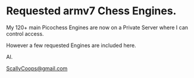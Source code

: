 # Requested armv7 Chess Engines.

My 120+ main Picochess Engines are now on a Private Server where I can control access.
 
However a few requested Engines are included here.
   
  
Al.
  
ScallyCoops@gmail.com

